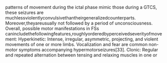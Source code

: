 patterns of movement during the ictal phase mimic those during a GTCS, these seizures are
muchlessviolentlyconvulsivethantheirgeneralizedcounterparts. Moreover,theyareusually
not followed by a period of unconsciousness. Overall, possible motor manifestations in FSs
canincludethefollowingfeatures,roughlyorderedbyperceivedseverityofmovement:
Hyperkinetic: Intense, irregular, asymmetric, projecting, and violent movements of one or
more limbs. Vocalization and fear are common non-motor symptoms accompanying
hypermotorseizures[33].
Clonic: Regular and repeated alternation between tensing and relaxing muscles in one or